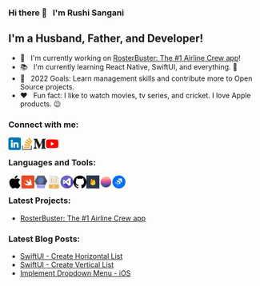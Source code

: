 ### Hi there :wave: &nbsp; I'm Rushi Sangani

## I'm a Husband, Father, and Developer! 
- :iphone: &nbsp; I'm currently working on [RosterBuster: The #1 Airline Crew app](https://rosterbuster.aero)!
- :books: &nbsp; I'm currently learning React Native, SwiftUI, and everything. :rofl:
- :handshake: &nbsp; 2022 Goals: Learn management skills and contribute more to Open Source projects.
- :heart: &nbsp; Fun fact: I like to watch movies, tv series, and cricket. I love Apple products. :wink:

### Connect with me:
[<img align="left" alt="rushisangani | LinkedIn" width="25px" src="./icons/linkedin.png" />][linkedin]
[<img align="left" alt="rushisangani | StackOverflow" width="25px" src="./icons/stack-overflow.png" />][stackoverflow]
[<img align="left" alt="rushisangani | Medium" width="25px" src="./icons/medium.png" />][medium]
[<img align="left" alt="rushisangani | YouTube" width="25px" src="./icons/youtube.png" />][youtube]

<br />

### Languages and Tools:

[<img align="left" alt="iOS" width="26px" src="./icons/apple.png" />][ios]
[<img align="left" alt="Swift" width="26px" src="./icons/swift.png" />][swift]
[<img align="left" alt="React" width="26px" src="./icons/react.png" />][reactnative]
[<img align="left" alt="Javascript" width="26px" src="./icons/javascript.png" />][javascript]
[<img align="left" alt="Visual Studio Code" width="26px" src="./icons/visual-studio.png" />][vscode]
[<img align="left" alt="Github" width="26px" src="./icons/github.png" />][git]
[<img align="left" alt="Firebase" width="26px" src="./icons/firebase1.png" />][firebase]
[<img align="left" alt="Realm" width="26px" src="./icons/realm.png" />][realm]
[<img align="left" alt="Jira" width="26px" src="./icons/jira.png" />][jira]

<br />

### Latest Projects:
- [RosterBuster: The #1 Airline Crew app](https://apps.apple.com/us/app/rosterbuster-airline-crew-app/id1035558169#?platform=iphone)
<!-- - [VideoSDK: Interactive Video API Experiences for Developers](https://www.videosdk.live) -->


### Latest Blog Posts:
- [SwiftUI - Create Horizontal List](https://github-readme-medium-recent-article.vercel.app/medium/@rushisangani/0)
- [SwiftUI - Create Vertical List](https://github-readme-medium-recent-article.vercel.app/medium/@rushisangani/1)
- [Implement Dropdown Menu - iOS](https://github-readme-medium-recent-article.vercel.app/medium/@rushisangani/2)

<br />

[linkedin]: https://www.linkedin.com/in/rushisangani/
[stackoverflow]:https://stackoverflow.com/users/2753399/rushisangani
[medium]: https://medium.com/@rushisangani
[youtube]: https://www.youtube.com/channel/UCHKrGJHUtYX31meAEm9jFzw
[swift]: https://docs.swift.org/swift-book/LanguageGuide/TheBasics.html
[ios]: https://developer.apple.com/ios/
[xcode]: https://developer.apple.com/xcode/
[vscode]: https://code.visualstudio.com
[reactnative]: https://reactnative.dev
[javascript]: https://developer.mozilla.org/en-US/docs/Web/JavaScript
[git]: https://github.com/rushisangani/rushisangani/blob/master/README.md
[firebase]: https://firebase.google.com
[realm]: https://realm.io
[jira]: https://www.atlassian.com/software/jira
